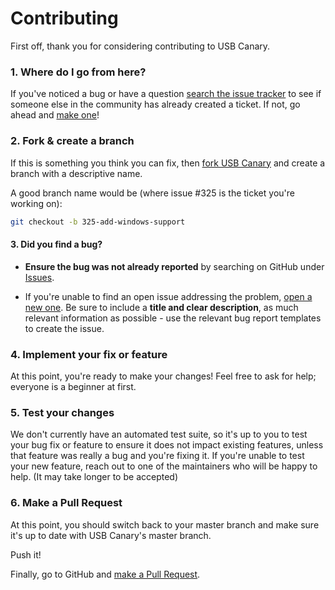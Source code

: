 # Contributing

First off, thank you for considering contributing to USB Canary. 

### 1. Where do I go from here?

If you've noticed a bug or have a question [search the issue tracker](https://github.com/probablynotablog/usb-canary/issues)
to see if someone else in the community has already created a ticket. If not, go ahead and [make one](https://github.com/probablynotablog/usb-canary/issues/new)!

### 2. Fork & create a branch

If this is something you think you can fix, then [fork USB Canary](https://help.github.com/articles/fork-a-repo)
and create a branch with a descriptive name.

A good branch name would be (where issue #325 is the ticket you're working on):

```sh
git checkout -b 325-add-windows-support
```

#### 3. Did you find a bug?

* **Ensure the bug was not already reported** by searching on GitHub under [Issues](https://github.com/probablynotablog/usb-canary/issues).

* If you're unable to find an open issue addressing the problem, [open a new one](https://github.com/probablynotablog/usb-canary/issues/new). 
Be sure to include a **title and clear description**, as much relevant information as possible - use the relevant bug report templates to create the issue. 

### 4. Implement your fix or feature

At this point, you're ready to make your changes! Feel free to ask for help; everyone is a beginner at first.

### 5. Test your changes

We don't currently have an automated test suite, so it's up to you to test your bug fix or feature to ensure it does not impact existing features, unless that feature was really a bug and you're fixing it. If you're unable to test your new feature, reach out to one of the maintainers who will be happy to help. (It may take longer to be accepted)

### 6. Make a Pull Request

At this point, you should switch back to your master branch and make sure it's
up to date with USB Canary's master branch.

Push it!

Finally, go to GitHub and [make a Pull Request](https://help.github.com/articles/creating-a-pull-request).

